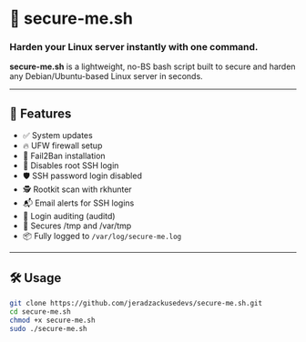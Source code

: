 # 🚀 secure-me.sh

### Harden your Linux server instantly with one command.

**secure-me.sh** is a lightweight, no-BS bash script built to secure and harden any Debian/Ubuntu-based Linux server in seconds.

---

## 🔐 Features

- ✅ System updates
- 🔥 UFW firewall setup
- 🧱 Fail2Ban installation
- 🚫 Disables root SSH login
- 🛡️ SSH password login disabled
- 🕵️ Rootkit scan with rkhunter
- 📬 Email alerts for SSH logins
- 📜 Login auditing (auditd)
- 🧼 Secures /tmp and /var/tmp
- 📦 Fully logged to `/var/log/secure-me.log`

---

## 🛠️ Usage

```bash
git clone https://github.com/jeradzackusedevs/secure-me.sh.git
cd secure-me.sh
chmod +x secure-me.sh
sudo ./secure-me.sh
